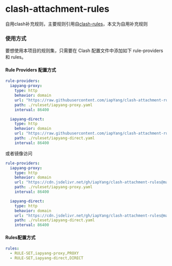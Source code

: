 # clash-attachment-rules
自用clash补充规则，主要规则引用自[clash-rules](https://github.com/Loyalsoldier/clash-rules)，本文为自用补充规则

### 使用方式
要想使用本项目的规则集，只需要在 Clash 配置文件中添加如下 rule-providers 和 rules。

#### Rule Providers 配置方式
```yaml
rule-providers:
  iapyang-proxy:
    type: http
    behavior: domain
    url: "https://raw.githubusercontent.com/iapYang/clash-attachment-rules/main/rules/proxy.txt"
    path: ./ruleset/iapyang-proxy.yaml
    interval: 86400

  iapyang-direct:
    type: http
    behavior: domain
    url: "https://raw.githubusercontent.com/iapYang/clash-attachment-rules/main/rules/direct.txt"
    path: ./ruleset/iapyang-direct.yaml
    interval: 86400
```
或者镜像访问

```yaml
rule-providers:
  iapyang-proxy:
    type: http
    behavior: domain
    url: "https://cdn.jsdelivr.net/gh/iapYang/clash-attachment-rules@main/rules/proxy.txt"
    path: ./ruleset/iapyang-proxy.yaml
    interval: 86400

  iapyang-direct:
    type: http
    behavior: domain
    url: "https://cdn.jsdelivr.net/gh/iapYang/clash-attachment-rules@main/rules/direct.txt"
    path: ./ruleset/iapyang-direct.yaml
    interval: 86400
```

#### Rules配置方式
```yaml
rules:
  - RULE-SET,iapyang-proxy,PROXY
  - RULE-SET,iapyang-direct,DIRECT
```